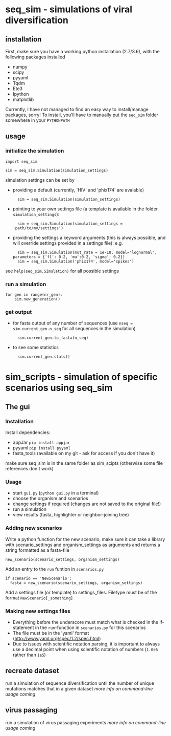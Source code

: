 # seq_sim - simulations of viral diversification

## installation
First, make sure you have a working python installation (2.7/3.6), with the following packages installed
* numpy
* scipy
* pyyaml
* Tqdm
* Ete3
* Ipython
* matplotlib

Currently, I have not managed to find an easy way to install/manage packages, sorry!
To install, you'll  have to manually put the `seq_sim` folder somewhere in your `PYTHONPATH`

## usage
### initialize the simulation
    import seq_sim

    sim = seq_sim.Simulation(simulation_settings)

simulation settings can be set by
* providing a default (currently, 'HIV' and 'phix174' are avaiable)

		sim = seq_sim.Simulation(simulation_settings)
* pointing to your own settings file (a template is available in the folder `simulation_settings`):

		sim = seq_sim.Simulation(simulation_settings = 'path/to/my/settings')
* providing the settings a keyword arguments (this is always possible, and will override settings provided in a settings file): e.g.

	 	sim = seq_sim.Simulation(mut_rate = 1e-10, model='lognormal', parameters = {'fl': 0.2, 'mu':0.2, 'sigma': 0.2})
	 	sim = seq_sim.Simulation('phix174', model='spikes')

see `help(seq_sim.Simulation)` for all possible settings

### run a simulation
    for gen in range(nr_gen):
	    sim.new_generation()

### get output
* for fasta output of any number of sequences (use `nseq = sim.current_gen.n_seq` for all sequences in the simulation)

		sim.current_gen.to_fasta(n_seq)

* to see some statistics

		sim.current_gen.stats()

# sim_scripts - simulation of specific scenarios using seq_sim
## The gui
### Installation
Install dependencies:
  * appJar `pip install appjar`
  * pyyaml `pip install pyyaml`
  * fasta_tools (available on my git - ask for access if you don't have it)

make sure seq_sim is in the same folder as sim_scipts (otherwise some file references don't work)

### Usage
* start `gui.py` (`python gui.py` in a terminal)
* choose the organism and scenarios
* change settings if required (changes are not saved to the original file!)
* run a simulation
* view results (fasta, highlighter or neighbor-joining tree)

### Adding new scenarios
Write a python function for the new scenario, make sure it can take a library with scenario_settings and organism_settings as arguments and returns a string formatted as a fasta-file

    new_scenario(scenario_settings, organism_settings)

Add an entry to the `run` funtion in `scenarios.py`

    if scenario == 'NewScenario':
      fasta = new_scenario(scenario_settings, organism_settings)

Add a settings file (or template) to settings_files. Filetype must be of the format `NewScenario[_something]`


### Making new settings files
 * Everything before the underscore must match what is checked in the if-statement in the `run`-function in `scenarios.py` for this scenarios
 * The file must be in the 'yaml' format (http://www.yaml.org/spec/1.2/spec.html)
 * Due to issues with scientific notation parsing, it is important to always use a decimal point when using scientific notation of numbers (`1.0e5` rather than `1e5`)

## recreate dataset
run a simulation of sequence diversification until the number of unique mutations matches that in a given dataset
*more info on command-line usage coming*

## virus passaging
run a simulation of virus passaging experiments
*more info on command-line usage coming*
